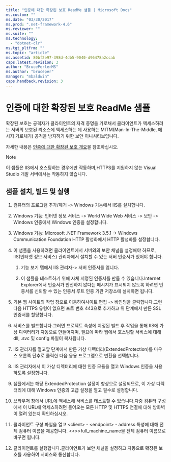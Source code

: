 ```yaml
---
title: "인증에 대한 확장된 보호 ReadMe 샘플 | Microsoft Docs"
ms.custom: ""
ms.date: "03/30/2017"
ms.prod: ".net-framework-4.6"
ms.reviewer: ""
ms.suite: ""
ms.technology: 
  - "dotnet-clr"
ms.tgt_pltfrm: ""
ms.topic: "article"
ms.assetid: 80bf2e97-398d-4db5-9040-d96478a2ccab
caps.latest.revision: 3
author: "BrucePerlerMS"
ms.author: "bruceper"
manager: "mbaldwin"
caps.handback.revision: 3
---
```

# 인증에 대한 확장된 보호 ReadMe 샘플
확장된 보호는 공격자가 클라이언트의 자격 증명을 가로채서 클라이언트가 액세스하려는 서버의 보호된 리소스에 액세스하는 데 사용하는 MITM\(Man\-In\-The\-Middle, 메시지 가로채기\) 공격을 방지하기 위한 보안 이니셔티브입니다.  
  
 자세한 내용은 [인증에 대한 확장된 보호 개요](../../../../docs/framework/wcf/feature-details/extended-protection-for-authentication-overview.md)을 참조하십시오.  
  
> [!NOTE]
>  이 샘플은 IIS에서 호스팅하는 경우에만 작동하며,HTTPS를 지원하지 않는 Visual Studio 개발 서버에서는 작동하지 않습니다.  
  
## 샘플 설치, 빌드 및 실행  
  
1.  컴퓨터의 프로그램 추가\/제거 \-\> Windows 기능에서 IIS를 설치합니다.  
  
2.  Windows 기능: 인터넷 정보 서비스 \-\> World Wide Web 서비스 \-\> 보안 \-\> Windows 인증에서 Windows 인증을 설정합니다.  
  
3.  Windows 기능: Microsoft .NET Framework 3.5.1 \-\> Windows Communication Foundation HTTP 활성화에서 HTTP 활성화를 설정합니다.  
  
4.  이 샘플을 사용하려면 클라이언트에서 서버와의 보안 채널을 설정해야 하므로, IIS\(인터넷 정보 서비스\) 관리자에서 설치할 수 있는 서버 인증서가 있어야 합니다.  
  
    1.  기능 보기 탭에서 IIS 관리자\-\> 서버 인증서를 엽니다.  
  
    2.  이 샘플을 테스트하기 위해 자체 서명된 인증서를 만들 수 있습니다.Internet Explorer에서 인증서가 안전하지 않다는 메시지가 표시되지 않도록 하려면 인증서를 신뢰할 수 있는 인증서 루트 인증 기관 저장소에 설치하면 됩니다.  
  
5.  기본 웹 사이트의 작업 창으로 이동하여사이트 편집 \-\> 바인딩을 클릭합니다.그런 다음 HTTPS 유형이 없으면 포트 번호 443으로 추가하고 위 단계에서 만든 SSL 인증서를 할당합니다.  
  
6.  서비스를 빌드합니다.그러면 프로젝트 속성에 지정된 빌드 후 작업을 통해 IIS에 가상 디렉터리가 자동으로 만들어지며, 필요에 따라 웹에서 호스팅할 서비스에 대해 dll, .svc 및 config 파일이 복사됩니다.  
  
7.  IIS 관리자를 열고앞 단계에서 만든 가상 디렉터리\(ExtendedProtection\)를 마우스 오른쪽 단추로 클릭한 다음 응용 프로그램으로 변환을 선택합니다.  
  
8.  IIS 관리자에서 이 가상 디렉터리에 대한 인증 모듈을 열고 Windows 인증을 사용하도록 설정합니다.  
  
9. 샘플에서는 해당 ExtendedProtection 설정이 항상으로 설정되므로, 이 가상 디렉터리에 대해 Windows 인증의 고급 설정을 열고 필수로 설정합니다.  
  
10. 브라우저 창에서 URL에 액세스해 서비스를 테스트할 수 있습니다.다중 컴퓨터 구성에서 이 URL에 액세스하려면 들어오는 모든 HTTP 및 HTTPS 연결에 대해 방화벽이 열려 있는지 확인하십시오.  
  
11. 클라이언트 구성 파일을 열고 \<client\> \- \<endpoint\> \- address 특성에 대해 전체 컴퓨터 이름을 제공합니다. \<\<\>\>full\_machine\_name을 전체 컴퓨터 이름으로 바꾸면 됩니다.  
  
12. 클라이언트를 실행합니다.클라이언트가 보안 채널을 설정하고 자동으로 확장된 보호를 사용하여 서비스와 통신합니다.